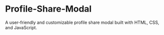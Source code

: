 # Profile-Share-Modal
A user-friendly and customizable profile share modal built with HTML, CSS, and JavaScript.
